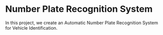 # Number Plate Recognition System
In this project, we create an Automatic Number Plate Recognition System for Vehicle Identification.
